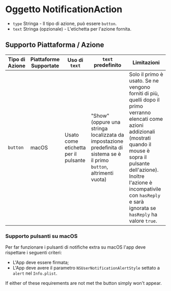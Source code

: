 # Oggetto NotificationAction

* `type` Stringa - Il tipo di azione, può essere `button`.
* `text` Stringa (opzionale) - L'etichetta per l'azione fornita.

## Supporto Piattaforma / Azione

| Tipo di Azione | Piattaforme Supportate | Uso di `text`                        | `text` predefinito                                                                                                      | Limitazioni                                                                                                                                                                                                                                                                     |
| -------------- | ---------------------- | ------------------------------------ | ----------------------------------------------------------------------------------------------------------------------- | ------------------------------------------------------------------------------------------------------------------------------------------------------------------------------------------------------------------------------------------------------------------------------- |
| `button`       | macOS                  | Usato come etichetta per il pulsante | "Show" (oppure una stringa localizzata da impostazione predefinita di sistema se è il primo `button`, altrimenti vuota) | Solo il primo è usato. Se ne vengono forniti di più, quelli dopo il primo verranno elencati come azioni addizionali (mostrati quando il mouse è sopra il pulsante dell'azione). Inoltre l'azione è incompativile con `hasReply` e sarà ignorata se `hasReply` ha valore `true`. |

### Supporto pulsanti su macOS

Per far funzionare i pulsanti di notifiche extra su macOS l'app deve rispettare i seguenti criteri:

* L'App deve essere firmata;
* L'App deve avere il parametro `NSUserNotificationAlertStyle` settato a `alert` nel `Info.plist`.

If either of these requirements are not met the button simply won't appear.